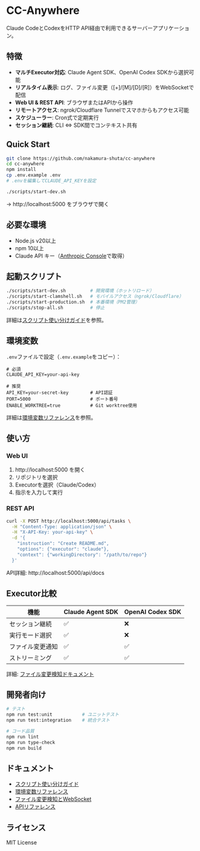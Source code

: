# CC-Anywhere

Claude CodeとCodexをHTTP API経由で利用できるサーバーアプリケーション。

## 特徴

- **マルチExecutor対応**: Claude Agent SDK、OpenAI Codex SDKから選択可能
- **リアルタイム表示**: ログ、ファイル変更（[+]/[M]/[D]/[R]）をWebSocketで配信
- **Web UI & REST API**: ブラウザまたはAPIから操作
- **リモートアクセス**: ngrok/Cloudflare Tunnelでスマホからもアクセス可能
- **スケジューラー**: Cron式で定期実行
- **セッション継続**: CLI ⇔ SDK間でコンテキスト共有

## Quick Start

```bash
git clone https://github.com/nakamura-shuta/cc-anywhere
cd cc-anywhere
npm install
cp .env.example .env
# .envを編集してCLAUDE_API_KEYを設定

./scripts/start-dev.sh
```

→ http://localhost:5000 をブラウザで開く

## 必要な環境

- Node.js v20以上
- npm 10以上
- Claude API キー（[Anthropic Console](https://console.anthropic.com/)で取得）

## 起動スクリプト

```bash
./scripts/start-dev.sh         # 開発環境（ホットリロード）
./scripts/start-clamshell.sh   # モバイルアクセス（ngrok/Cloudflare）
./scripts/start-production.sh  # 本番環境（PM2管理）
./scripts/stop-all.sh          # 停止
```

詳細は[スクリプト使い分けガイド](docs/scripts-overview.md)を参照。

## 環境変数

`.env`ファイルで設定（`.env.example`をコピー）：

```env
# 必須
CLAUDE_API_KEY=your-api-key

# 推奨
API_KEY=your-secret-key        # API認証
PORT=5000                      # ポート番号
ENABLE_WORKTREE=true           # Git worktree使用
```

詳細は[環境変数リファレンス](docs/environment-variables.md)を参照。

## 使い方

### Web UI
1. http://localhost:5000 を開く
2. リポジトリを選択
3. Executorを選択（Claude/Codex）
4. 指示を入力して実行

### REST API
```bash
curl -X POST http://localhost:5000/api/tasks \
  -H "Content-Type: application/json" \
  -H "X-API-Key: your-api-key" \
  -d '{
    "instruction": "Create README.md",
    "options": {"executor": "claude"},
    "context": {"workingDirectory": "/path/to/repo"}
  }'
```

API詳細: http://localhost:5000/api/docs

## Executor比較

| 機能 | Claude Agent SDK | OpenAI Codex SDK |
|------|-----------------|------------------|
| セッション継続 | ✅ | ❌ |
| 実行モード選択 | ✅ | ❌ |
| ファイル変更通知 | ✅ | ✅ |
| ストリーミング | ✅ | ✅ |

詳細: [ファイル変更検知ドキュメント](docs/file-watcher-websocket.md)

## 開発者向け

```bash
# テスト
npm run test:unit           # ユニットテスト
npm run test:integration    # 統合テスト

# コード品質
npm run lint
npm run type-check
npm run build
```

## ドキュメント

- [スクリプト使い分けガイド](docs/scripts-overview.md)
- [環境変数リファレンス](docs/environment-variables.md)
- [ファイル変更検知とWebSocket](docs/file-watcher-websocket.md)
- [APIリファレンス](docs/api/README.md)

## ライセンス

MIT License
